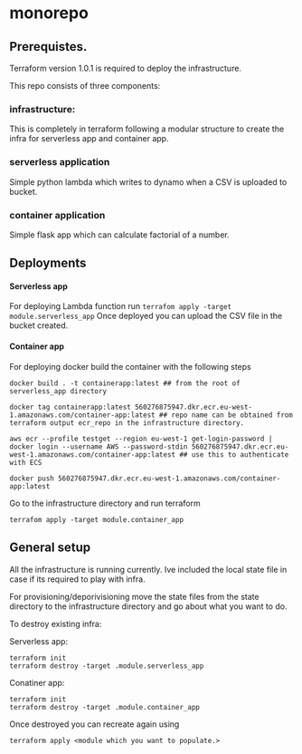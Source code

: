 # monorepo

## Prerequistes.

Terraform version 1.0.1 is required to deploy the infrastructure.

This repo consists of three components:

### infrastructure:
This is completely in terraform following a modular structure to create the infra for serverless app and container app.

### serverless application
Simple python lambda which writes to dynamo when a CSV is uploaded to bucket.

### container application
Simple flask app which can calculate factorial of a number.



## Deployments
#### Serverless app
For deploying Lambda function run `terrafom apply -target module.serverless_app`
Once deployed you can upload the CSV file in the bucket created.

#### Container app
For deploying docker build the container with the following steps

```
docker build . -t containerapp:latest ## from the root of serverless_app directory

docker tag containerapp:latest 560276875947.dkr.ecr.eu-west-1.amazonaws.com/container-app:latest ## repo name can be obtained from terraform output ecr_repo in the infrastructure directory.

aws ecr --profile testget --region eu-west-1 get-login-password | docker login --username AWS --password-stdin 560276875947.dkr.ecr.eu-west-1.amazonaws.com/container-app:latest ## use this to authenticate with ECS

docker push 560276875947.dkr.ecr.eu-west-1.amazonaws.com/container-app:latest
```
Go to the infrastructure directory and run terraform
```
terrafom apply -target module.container_app
```




## General setup

All the infrastructure is running currently. Ive included the local state file in case if its required to play with infra.

For provisioning/deporivisioning move the state files from the state directory to the infrastructure directory and go about what you want to do.

To destroy existing infra:

Serverless app:
```
terraform init
terraform destroy -target .module.serverless_app
```

Conatiner app:

```
terraform init
terraform destroy -target .module.container_app
```

Once destroyed you can recreate again using

```
terraform apply <module which you want to populate.>
```
